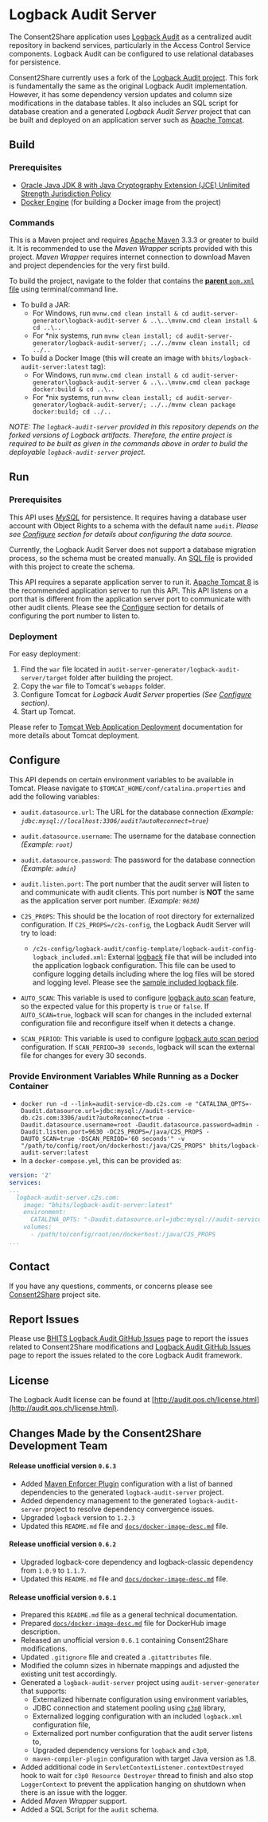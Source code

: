 # Logback Audit Server

The Consent2Share application uses [Logback Audit](http://audit.qos.ch/) as a centralized audit repository in backend services, particularly in the Access Control Service components. Logback Audit can be configured to use relational databases for persistence.

Consent2Share currently uses a fork of the [Logback Audit project](https://github.com/qos-ch/logback-audit). This fork is fundamentally the same as the  original Logback Audit implementation. However, it has some dependency version updates and column size modifications in the database tables. It also includes an SQL script for database creation and a generated *Logback Audit Server* project that can be built and deployed on an application server such as [Apache Tomcat](http://tomcat.apache.org/).

## Build

### Prerequisites

+ [Oracle Java JDK 8 with Java Cryptography Extension (JCE) Unlimited Strength Jurisdiction Policy](http://www.oracle.com/technetwork/java/javase/downloads/index.html)
+ [Docker Engine](https://docs.docker.com/engine/installation/) (for building a Docker image from the project)

### Commands

This is a Maven project and requires [Apache Maven](https://maven.apache.org/) 3.3.3 or greater to build it. It is recommended to use the *Maven Wrapper* scripts provided with this project. *Maven Wrapper* requires internet connection to download Maven and project dependencies for the very first build.

To build the project, navigate to the folder that contains the [**parent** `pom.xml` file](pom.xml) using terminal/command line.

+ To build a JAR:
    + For Windows, run `mvnw.cmd clean install & cd audit-server-generator\logback-audit-server & ..\..\mvnw.cmd clean install & cd ..\..`
    + For *nix systems, run `mvnw clean install; cd audit-server-generator/logback-audit-server/; ../../mvnw clean install; cd ../..`
+ To build a Docker Image (this will create an image with `bhits/logback-audit-server:latest` tag):
    + For Windows, run `mvnw.cmd clean install & cd audit-server-generator\logback-audit-server & ..\..\mvnw.cmd clean package docker:build & cd ..\..`
    + For *nix systems, run `mvnw clean install; cd audit-server-generator/logback-audit-server/; ../../mvnw clean package docker:build; cd ../..`

*NOTE: The `logback-audit-server` provided in this repository depends on the forked versions of Logback artifacts. Therefore, the entire project is required to be built as given in the commands above in order to build the deployable `logback-audit-server` project.*

## Run

### Prerequisites

This API uses *[MySQL](https://www.mysql.com/)* for persistence. It requires having a database user account with Object Rights to a schema with the default name `audit`. *Please see [Configure](#configure) section for details about configuring the data source.*

Currently, the Logback Audit Server does not support a database migration process, so the schema must be created manually. An [SQL file](audit-db/audit_tables-2014-04-07T102006.sql) is provided with this project to create the schema.

This API requires a separate application server to run it. [Apache Tomcat 8](http://tomcat.apache.org/) is the recommended application server to run this API. This API listens on a port that is different from the application server port to communicate with other audit clients. Please see the [Configure](#configure) section for details of configuring the port number to listen to.

### Deployment

For easy deployment:

1. Find the `war` file located in `audit-server-generator/logback-audit-server/target` folder after building the project.
2. Copy the `war` file to Tomcat's `webapps` folder.
3. Configure Tomcat for *Logback Audit Server* properties *(See [Configure](#configure) section)*.
4. Start up Tomcat.

Please refer to [Tomcat Web Application Deployment](http://tomcat.apache.org/tomcat-8.0-doc/deployer-howto.html) documentation for more details about Tomcat deployment.

## Configure

This API depends on certain environment variables to be available in Tomcat. Please navigate to `$TOMCAT_HOME/conf/catalina.properties` and add the following variables:

+ `audit.datasource.url`: The URL for the database connection *(Example: `jdbc:mysql://localhost:3306/audit?autoReconnect=true`)*
+ `audit.datasource.username`: The username for the database connection *(Example: `root`)*
+ `audit.datasource.password`: The password for the database connection *(Example: `admin`)*
+ `audit.listen.port`: The port number that the audit server will listen to and communicate with audit clients. This port number is **NOT** the same as the application server port number. *(Example: `9630`)*
+ `C2S_PROPS`: This should be the location of root directory for externalized configuration. If `C2S_PROPS=/c2s-config`, the Logback Audit Server will try to load:
	+ `/c2s-config/logback-audit/config-template/logback-audit-config-logback_included.xml`: External [logback](http://logback.qos.ch/) file that will be included into the application logback configuration. This file can be used to configure logging details including where the log files will be stored and logging level. Please see the [sample included logback file](config-template/logback-audit-config-logback_included.xml).

+ `AUTO_SCAN`: This variable is used to configure [logback auto scan](http://logback.qos.ch/manual/configuration.html#autoScan) feature, so the expected value for this property is `true` or `false`. If `AUTO_SCAN=true`, logback will scan for changes in the included external configuration file and reconfigure itself when it detects a change.
+ `SCAN_PERIOD`: This variable is used to configure [logback auto scan period](http://logback.qos.ch/manual/configuration.html#autoScan) configuration. If `SCAN_PERIOD=30 seconds`, logback will scan the external file for changes for every 30 seconds.

### Provide Environment Variables While Running as a Docker Container

+ `docker run -d --link=audit-service-db.c2s.com -e "CATALINA_OPTS=-Daudit.datasource.url=jdbc:mysql://audit-service-db.c2s.com:3306/audit?autoReconnect=true -Daudit.datasource.username=root -Daudit.datasource.password=admin -Daudit.listen.port=9630 -DC2S_PROPS=/java/C2S_PROPS -DAUTO_SCAN=true -DSCAN_PERIOD='60 seconds'" -v "/path/to/config/root/on/dockerhost:/java/C2S_PROPS" bhits/logback-audit-server:latest`
+ In a `docker-compose.yml`, this can be provided as:

```yml
version: '2'
services:
...
  logback-audit-server.c2s.com:
    image: "bhits/logback-audit-server:latest"
    environment:
      CATALINA_OPTS: "-Daudit.datasource.url=jdbc:mysql://audit-service-db.c2s.com:3306/audit?autoReconnect=true -Daudit.datasource.username=root -Daudit.datasource.password=admin -Daudit.listen.port=9630 -DC2S_PROPS=/java/C2S_PROPS -DAUTO_SCAN=true -DSCAN_PERIOD='60 seconds'"
    volumes:
      - /path/to/config/root/on/dockerhost:/java/C2S_PROPS
...
```

[//]: # (## API Documentation)

[//]: # (## Notes)

[//]: # (## Contribute)

## Contact

If you have any questions, comments, or concerns please see [Consent2Share](https://bhits.github.io/consent2share/) project site.

## Report Issues

Please use [BHITS Logback Audit GitHub Issues](https://github.com/bhits/logback-audit/issues) page to report the issues related to Consent2Share modifications and [Logback Audit GitHub Issues](https://github.com/qos-ch/logback-audit/issues) page to report the issues related to the core Logback Audit framework.

## License

The Logback Audit license can be found at [http://audit.qos.ch/license.html](http://audit.qos.ch/license.html).

## Changes Made by the Consent2Share Development Team

#### Release unofficial version `0.6.3`
+ Added [Maven Enforcer Plugin](http://maven.apache.org/enforcer/maven-enforcer-plugin/) configuration with a list of banned dependencies to the generated `logback-audit-server` project.
+ Added dependency management to the generated `logback-audit-server` project to resolve dependency convergence issues.
+ Upgraded `logback` version to `1.2.3`
+ Updated this `README.md` file and [`docs/docker-image-desc.md`](docs/docker-image-desc.md) file.

#### Release unofficial version `0.6.2`
+ Upgraded logback-core dependency and logback-classic dependency from `1.0.9` to `1.1.7`.
+ Updated this `README.md` file and [`docs/docker-image-desc.md`](docs/docker-image-desc.md) file.

#### Release unofficial version `0.6.1`
+ Prepared this `README.md` file as a general technical documentation.
+ Prepared [`docs/docker-image-desc.md`](docs/docker-image-desc.md) file for DockerHub image description. 
+ Released an unofficial version `0.6.1` containing Consent2Share modifications.
+ Updated `.gitignore` file and created a `.gitattributes` file.
+ Modified the column sizes in hibernate mappings and adjusted the existing unit test accordingly.
+ Generated a `logback-audit-server` project using `audit-server-generator` that supports:
	+ Externalized hibernate configuration using environment variables,
	+ JDBC connection and statement pooling using [`c3p0`](http://www.mchange.com/projects/c3p0/) library,
	+ Externalized logging configuration with an included `logback.xml` configuration file,
	+ Externalized port number configuration that the audit server listens to,
	+ Upgraded dependency versions for `logback` and `c3p0`,
	+ `maven-compiler-plugin` configuration with target Java version as 1.8.
+ Added additional code in `ServletContextListener.contextDestroyed` hook to wait for `c3p0 Resource Destroyer` thread to finish and also stop `LoggerContext` to prevent the application hanging on shutdown when there is an issue with the logger.
+ Added *Maven Wrapper* support.
+ Added a SQL Script for the `audit` schema.